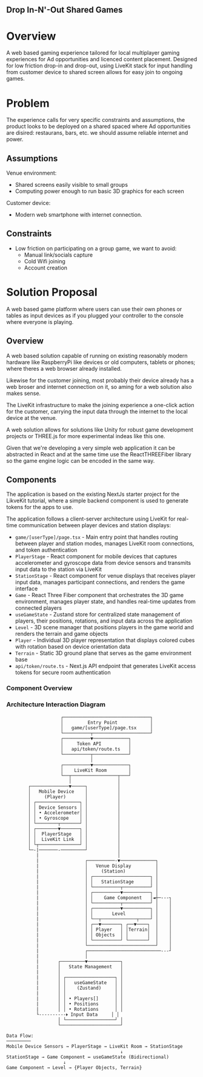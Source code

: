 ## Drop In-N'-Out Shared Games

# Overview

A web based gaming experience tailored for local multiplayer gaming experiences
for Ad opportunities and licenced content placement.
Designed for low friction drop-in and drop-out, using LiveKit stack for input
handling from customer device to shared screen allows for easy join to ongoing
games.

# Problem

The experience calls for very specific constraints and assumptions, the product
looks to be deployed on a shared spaced where Ad opportunities are disired:
restaurans, bars, etc. we should assume reliable internet and power.

## Assumptions

Venue environment:

- Shared screens easily visible to small groups
- Computing power enough to run basic 3D graphics for each screen

Customer device:

- Modern web smartphone with internet connection.

## Constraints

- Low friction on participating on a group game, we want to avoid:
  - Manual link/socials capture
  - Cold Wifi joining
  - Account creation

# Solution Proposal

A web based game platform where users can use their own phones or tables as
input devices as if you plugged your controller to the console where everyone
is playing.

## Overview

A web based solution capable of running on existing reasonably modern hardware
like RaspberryPi like devices or old computers, tablets or phones; where theres
a web browser already installed.

Likewise for the customer joining, most probably their device already has a web
broser and internet connection on it, so aming for a web solution also makes
sense.

The LiveKit infrastructure to make the joining experience a one-click action for
the customer, carrying the input data through the internet to the local device
at the venue.

A web solution allows for solutions like Unity for robust game development
projects or THREE.js for more experimental indeas like this one.

Given that we're developing a very simple web application it can be abstracted
in React and at the same time use the ReactTHREEFiber library so the game engine
logic can be encoded in the same way.

## Components

The application is based on the existing NextJs starter project for the LikveKit
tutorial, where a simple backend component is used to generate tokens for the
apps to use.

The application follows a client-server architecture using LiveKit for real-time
communication between player devices and station displays:

- `game/[userType]/page.tsx` - Main entry point that handles routing between
  player and station modes, manages LiveKit room connections, and token
  authentication
- `PlayerStage` - React component for mobile devices that captures
  accelerometer and gyroscope data from device sensors and transmits input data
  to the station via LiveKit
- `StationStage` - React component for venue displays that receives player
  input data, manages participant connections, and renders the game interface
- `Game` - React Three Fiber component that orchestrates the 3D game
  environment, manages player state, and handles real-time updates from
  connected players
- `useGameState` - Zustand store for centralized state management of players,
  their positions, rotations, and input data across the application
- `Level` - 3D scene manager that positions players in the game world and
  renders the terrain and game objects
- `Player` - Individual 3D player representation that displays colored cubes
  with rotation based on device orientation data
- `Terrain` - Static 3D ground plane that serves as the game environment base
- `api/token/route.ts` - Next.js API endpoint that generates LiveKit access
  tokens for secure room authentication

### Component Overview

### Architecture Interaction Diagram

```
                    ┌────────────────────────────────┐
                    │         Entry Point            │
                    │   game/[userType]/page.tsx     │
                    └──────────┬─────────────────────┘
                    ┌──────────▼─────────────┐
                    │     Token API          │
                    │   api/token/route.ts   │
                    └──────────┬─────────────┘
                               │
                    ┌──────────▼─────────────┐
                    │    LiveKit Room        │
                    └──┬─────────────────┬───┘
                       │                 │
        ┌──────────────▼─────┐           │
        │   Mobile Device    │           │
        │     (Player)       │           │
        │ ┌────────────────┐ │           │
        │ │ Device Sensors │ │           │
        │ │ • Accelerometer│ │           │
        │ │ • Gyroscope    │ │           │
        │ └────────┬───────┘ │           │
        │ ┌────────▼───────┐ │           │
        │ │  PlayerStage   │ │           │
        │ │  LiveKit Link  │ │           │
        │ └┬───────────────┘ │           │
        └─-|───────-─────────┘           │
           |                             │
           |                 ┌──────────-▼─────────────┐
           |                 │   Venue Display         │
           |                 │     (Station)           │
           |                 │ ┌─────────────────────┐ │
           |                 │ │   StationStage      │ │
           |                 │ └──────────┬──────────┘ │
           |                 │ ┌──────────▼──────────┐ │
           |                 │ │    Game Component   │◄┼─---┐
           |                 │ └──────────┬──────────┘ │    │
           |                 │ ┌──────────▼──────────┐ │    │
           |                 │ │       Level         │ │    │
           |                 │ └──┬─────────────┬────┘ │    │
           |                 │ ┌──▼───────┐ ┌──▼────┐  │    │
           |                 │ │ Player   │ │Terrain│  │    │
           |                 │ │ Objects  │ │       │  │    │
           |                 │ └──────────┘ └───────┘  │    │
           |                 └─────────────────────────┘    │
           |                 ┌───────────────────────────---┘
           |                 │
           |       ┌─────────▼────────────┐
           |       │   State Management   │
           |       │                      │
           |       │ ┌──────────────────┐ │
           |       │ │   useGameState   │ │
           |       │ │    (Zustand)     │ │
           |       │ │                  │ │
           |       │ │ • Players[]      │ │
           |       │ │ • Positions      │ │
           |       │ │ • Rotations      │ │
           └----------🞂 Input Data     │ │
                   │ └──────────────────┘ │
                   └──────────────────────┘

Data Flow:
─────────
Mobile Device Sensors → PlayerStage → LiveKit Room → StationStage
                                          ↓
StationStage → Game Component ↔ useGameState (Bidirectional)
                     ↓
Game Component → Level → {Player Objects, Terrain}
```
